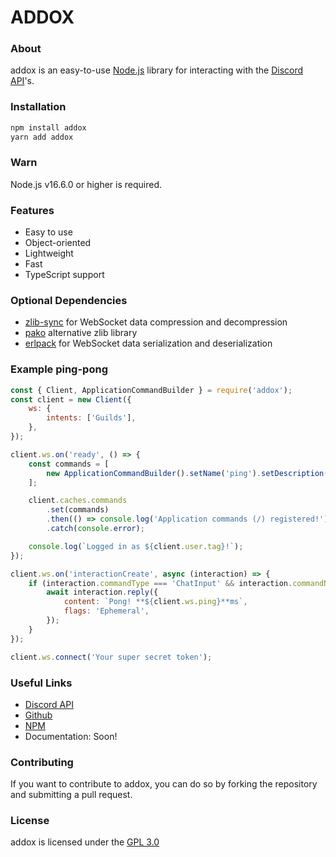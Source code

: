 # ADDOX

### About

addox is an easy-to-use [Node.js](https://nodejs.org/) library for interacting with the [Discord API](https://discord.com/developers/docs/)'s.

### Installation

```bash
npm install addox
yarn add addox
```

### Warn

Node.js v16.6.0 or higher is required.

### Features

-   Easy to use
-   Object-oriented
-   Lightweight
-   Fast
-   TypeScript support

### Optional Dependencies

-   [zlib-sync](https://www.npmjs.com/package/zlib-sync) for WebSocket data compression and decompression
-   [pako](https://www.npmjs.com/package/pako) alternative zlib library
-   [erlpack](https://www.npmjs.com/package/erlpack) for WebSocket data serialization and deserialization

### Example ping-pong

```js
const { Client, ApplicationCommandBuilder } = require('addox');
const client = new Client({
    ws: {
        intents: ['Guilds'],
    },
});

client.ws.on('ready', () => {
    const commands = [
        new ApplicationCommandBuilder().setName('ping').setDescription('Replies with pong!'),
    ];

    client.caches.commands
        .set(commands)
        .then(() => console.log('Application commands (/) registered!'))
        .catch(console.error);

    console.log(`Logged in as ${client.user.tag}!`);
});

client.ws.on('interactionCreate', async (interaction) => {
    if (interaction.commandType === 'ChatInput' && interaction.commandName === 'ping') {
        await interaction.reply({
            content: `Pong! **${client.ws.ping}**ms`,
            flags: 'Ephemeral',
        });
    }
});

client.ws.connect('Your super secret token');
```

### Useful Links

-   [Discord API](https://discord.com/developers/docs/)
-   [Github](https://github.com/deliever42/addox)
-   [NPM](https://www.npmjs.com/package/addox)
-   Documentation: Soon!

### Contributing

If you want to contribute to addox, you can do so by forking the repository and submitting a pull request.

### License

addox is licensed under the [GPL 3.0](https://en.wikipedia.org/wiki/GNU_General_Public_License#Version_3)
